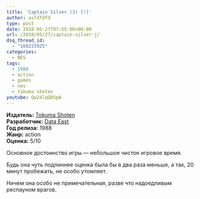 ```yaml
---
title: 'Captain Silver (J) [!]'
author: asfdfdfd
type: post
date: 2010-05-27T07:55:06+00:00
url: /2010/05/27/captain-silver-j/
dsq_thread_id:
  - "160223925"
categories:
  - NES
tags:
  - 1988
  - action
  - games
  - nes
  - takuma shoten
youtube: Qw24lqQ85pA
---
```

**Издатель:** [Tokuma Shoten][1]  
**Разработчик:** [Data East][2]  
**Год релиза:** 1988  
**Жанр:** action  
**Оценка:** 5/10

Основное достоинство игры — небольшое чистое игровое время.

<!--more-->

Будь она чуть подлиннее оценка была бы в два раза меньше, а так, 20 минут пробежать, не особо утомляет.

Ничем она особо не примечательная, разве что надоедливым респауном врагов.

 [1]: https://www.mobygames.com/company/tokuma-shoten-publishing-co-ltd
 [2]: https://www.mobygames.com/company/data-east-corporation